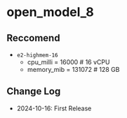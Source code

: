 # open_model_8

## Reccomend

- `e2-highmem-16`
  - cpu_milli = 16000 # 16 vCPU
  - memory_mib = 131072 # 128 GB

## Change Log

- 2024-10-16: First Release
